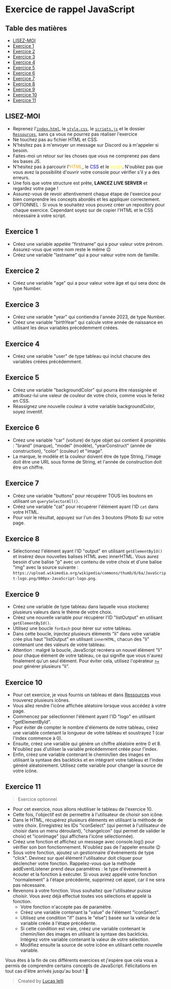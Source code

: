 <!-- omit in toc -->
# Exercice de rappel JavaScript

<!-- omit in toc -->
## Table des matières
- [LISEZ-MOI](#lisez-moi)
- [Exercice 1](#exercice-1)
- [Exercice 2](#exercice-2)
- [Exercice 3](#exercice-3)
- [Exercice 4](#exercice-4)
- [Exercice 5](#exercice-5)
- [Exercice 6](#exercice-6)
- [Exercice 7](#exercice-7)
- [Exercice 8](#exercice-8)
- [Exercice 9](#exercice-9)
- [Exercice 10](#exercice-10)
- [Exercice 11](#exercice-11)

## LISEZ-MOI

- Reprenez l'[`index.html`](./index.html), le [`style.css`](./style.css), le [`scripts.js`](./script.js) et le dossier [`Ressources`](./Ressources/), sans ça vous ne pourrez pas réaliser l'exercice
- Ne touchez pas au fichier HTML et CSS.
- N'hésitez pas à m'envoyer un message sur Discord ou à m'appeler si besoin.
- Faites-moi un retour sur les choses que vous ne comprenez pas dans les bases JS.
- N'hésitez pas à parcourir l'<span style="color: orange;">HTML</span>, le <span style="color: blue;">CSS</span> et le <span style="color: yellow;">script</span>. N'oubliez pas que vous avez la possibilité d'ouvrir votre console pour vérifier s'il y a des erreurs.
- Une fois que votre structure est prête, **LANCEZ LIVE SERVER** et regardez votre page !
- Assurez-vous de revoir attentivement chaque étape de l'exercice pour bien comprendre les concepts abordés et les appliquer correctement.
- OPTIONNEL : Si vous le souhaitez vous pouvez créer un repository pour chaque exercice. Cependant soyez sur de copier l'HTML et le CSS nécessaire à votre script.


## Exercice 1

- Créez une variable appelée "firstname" qui a pour valeur votre prénom. Assurez-vous que votre nom reste le même 😉
- Créez une variable "lastname" qui a pour valeur votre nom de famille.

## Exercice 2

- Créez une variable "age" qui a pour valeur votre âge et qui sera donc de type Number.

## Exercice 3

- Créez une variable "year" qui contiendra l'année 2023, de type Number.
- Créez une variable "birthYear" qui calcule votre année de naissance en utilisant les deux variables précédemment créées.

## Exercice 4

- Créez une variable "user" de type tableau qui inclut chacune des variables créées précédemment.

## Exercice 5

- Créez une variable "backgroundColor" qui pourra être réassignée et attribuez-lui une valeur de couleur de votre choix, comme vous le feriez en CSS.
- Réassignez une nouvelle couleur à votre variable backgroundColor, soyez inventif.

## Exercice 6

- Créez une variable "car" (voiture) de type objet qui contient 4 propriétés : "brand" (marque), "model" (modèle), "yearConstruct" (année de construction), "color" (couleur) et "image".
- La marque, le modèle et la couleur doivent être de type String, l'image doit être une URL sous forme de String, et l'année de construction doit être un chiffre.

## Exercice 7

- Créez une variable "buttons" pour récupérer TOUS les boutons en utilisant un `querySelectorAll()`.
- Créez une variable "cat" pour récupérer l'élément ayant l'ID `cat` dans votre HTML.
- Pour voir le résultat, appuyez sur l'un des 3 boutons (Photo $) sur votre page.

## Exercice 8

- Sélectionnez l'élément ayant l'ID "output" en utilisant `getElementById()` et insérez deux nouvelles balises HTML avec innerHTML. Vous aurez besoin d'une balise "p" avec un contenu de votre choix et d'une balise "img" avec la source suivante : `https://upload.wikimedia.org/wikipedia/commons/thumb/6/6a/JavaScript-logo.png/800px-JavaScript-logo.png`.

## Exercice 9

- Créez une variable de type tableau dans laquelle vous stockerez plusieurs valeurs dans le thème de votre choix.
- Créez une nouvelle variable pour récupérer l'ID "listOutput" en utilisant `getElementById()`.
- Utilisez une boucle `forEach` pour itérer sur votre tableau.
- Dans cette boucle, injectez plusieurs éléments "li" dans votre variable crée plus haut "listOutput" en utilisant `innerHTML`, chacun des "li" contenant une des valeurs de votre tableau.
- Attention : malgré la boucle, JavaScript recréera un nouvel élément "li" pour chaque élément de votre tableau, ce qui signifie que vous n'aurez finalement qu'un seul élément. Pour éviter cela, utilisez l'opérateur [`+=`](https://developer.mozilla.org/fr/docs/Web/JavaScript/Reference/Operators/Addition_assignment) pour générer plusieurs "li". 

## Exercice 10

- Pour cet exercice, je vous fournis un tableau et dans [Ressources](./Ressources/images/) vous trouverez plusieurs icônes.
- Vous allez rendre l'icône affichée aléatoire lorsque vous accédez à votre page.
- Commencez par sélectionner l'élément ayant l'ID "logo" en utilisant "getElementById".
- Pour éviter de compter le nombre d'éléments de notre tableau, créez une variable contenant la longueur de votre tableau et soustrayez 1 (car l'index commence à 0).
- Ensuite, créez une variable qui génère un chiffre aléatoire entre 0 et 8. N'oubliez pas d'utiliser la variable précédemment créée pour l'index.
- Enfin, créez une variable contenant le chemin/lien des images en utilisant la syntaxe des backticks et en intégrant votre tableau et l'index généré aléatoirement. Utilisez cette variable pour changer la source de votre icône.

## Exercice 11
> Exercice optionnel

- Pour cet exercice, nous allons réutiliser le tableau de l'exercice 10.
- Cette fois, l'objectif est de permettre à l'utilisateur de choisir son icône.
- Dans le HTML, récupérez plusieurs éléments en utilisant la méthode de votre choix. Enregistrez les IDs "iconSelect" (qui permet à l'utilisateur de choisir dans un menu déroulant), "changeIcon" (qui permet de valider le choix) et "iconImage" (qui affichera l'icône sélectionnée).
- Créez une fonction et affichez un message avec console.log() pour vérifier son bon fonctionnement. N'oubliez pas de l'appeler ensuite 😉
- Sous votre fonction, ajoutez un gestionnaire d'événements de type "click". Devinez sur quel élément l'utilisateur doit cliquer pour déclencher votre fonction. Rappelez-vous que la méthode addEventListener prend deux paramètres : le type d'événement à écouter et la fonction à exécuter. Si vous aviez appelé votre fonction "normalement" à l'étape précédente, supprimez cet appel, car il ne sera pas nécessaire.
- Revenons à votre fonction. Vous souhaitez que l'utilisateur puisse choisir. Vous avez déjà effectué toutes vos sélections et appelé la fonction.
  - Votre fonction n'accepte pas de paramètre.
  - Créez une variable contenant la "value" de l'élément "iconSelect".
  - Utilisez une condition "if" (sans le "else") basée sur la valeur de la variable créée à l'étape précédente.
  - Si cette condition est vraie, créez une variable contenant le chemin/lien des images en utilisant la syntaxe des backticks. Intégrez votre variable contenant la valeur de votre sélection.
  - Modifiez ensuite la source de votre icône en utilisant cette nouvelle variable.

Vous êtes à la fin de ces différents exercices et j'espère que cela vous a permis de comprendre certains concepts de JavaScript. Félicitations en tout cas d'être arrivés jusqu'au bout ! 🎉

> Created by [Lucas Ielli](https://github.com/LucasIelli)



